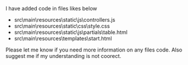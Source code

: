 I have added code in files likes below
 - src\main\resources\static\js\controllers.js
 - src\main\resources\static\css\style.css
 - src\main\resources\static\js\partials\table.html
 - src\main\resources\templates\start.html
 
 Please let me know if you need more information on any files code.
 Also suggest me if my understanding is not coorect.
